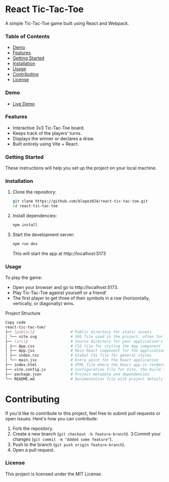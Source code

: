 # React Tic-Tac-Toe

A simple Tic-Tac-Toe game built using React and Webpack.

### Table of Contents

- [Demo](#demo)
- [Features](#features)
- [Getting Started](#getting-started)
- [Installation](#installation)
- [Usage](#usage)
- [Contributing](#contributing)
- [License](#license)

### Demo

- [Live Demo](https://blopez024.github.io/react-tic-tac-toe/)

### Features

- Interactive 3x3 Tic-Tac-Toe board.
- Keeps track of the players' turns.
- Displays the winner or declares a draw.
- Built entirely using Vite + React.

### Getting Started

These instructions will help you set up the project on your local machine.

### Installation

1. Clone the repository:

   ```bash
   git clone https://github.com/blopez024/react-tic-tac-toe.git
   cd react-tic-tac-toe
   ```

2. Install dependencies:

   ```bash
   npm install
   ```

3. Start the development server:

   ```bash
   npm run dev
   ```

   This will start the app at http://localhost:5173

### Usage

To play the game:

- Open your browser and go to http://localhost:5173.
- Play Tic-Tac-Toe against yourself or a friend!
- The first player to get three of their symbols in a row (horizontally, vertically, or diagonally) wins.

Project Structure

```bash
Copy code
react-tic-tac-toe/
├── [public]/                # Public directory for static assets
│ └── vite.svg               # SVG file used in the project, often for branding or icons
├── [src]/                   # Source directory for your application's code
│ ├── App.css                # CSS file for styling the App component
│ ├── App.jsx                # Main React component for the application
│ ├── index.css              # Global CSS file for general styles
│ └── main.jsx               # Entry point for the React application
├── index.html               # HTML file where the React app is rendered
├── vite.config.js           # Configuration file for Vite, the build tool
├── package.json             # Project metadata and dependencies
└── README.md                # Documentation file with project details and setup instructions


```

# Contributing

If you'd like to contribute to this project, feel free to submit pull requests or open issues. Here's how you can contribute:

1. Fork the repository.
2. Create a new branch (`git checkout -b feature-branch`).
   3.Commit your changes (`git commit -m "Added some feature"`).
3. Push to the branch (`git push origin feature-branch`).
4. Open a pull request.

### License

This project is licensed under the MIT License.
